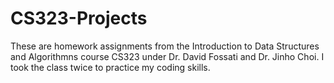 # CS323-Projects

These are homework assignments from the Introduction to Data Structures and Algorithmns course CS323 under Dr. David Fossati and Dr. Jinho Choi. I took the class twice to practice my coding skills. 
